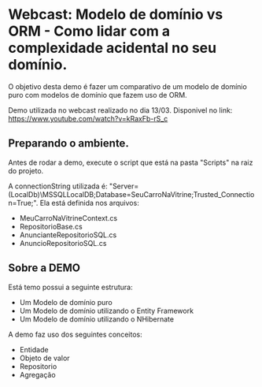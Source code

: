 # Webcast: Modelo de domínio vs ORM - Como lidar com a complexidade acidental no seu domínio.

O objetivo desta demo é fazer um comparativo de um modelo de domínio puro com modelos de domínio que fazem uso de ORM.

Demo utilizada no webcast realizado no dia 13/03. Disponivel no link: https://www.youtube.com/watch?v=kRaxFb-rS_c

## Preparando o ambiente.

Antes de rodar a demo, execute o script que está na pasta "Scripts" na raiz do projeto.

A connectionString utilizada é: "Server=(LocalDb)\MSSQLLocalDB;Database=SeuCarroNaVitrine;Trusted_Connection=True;". Ela está 
definida nos arquivos:

- MeuCarroNaVitrineContext.cs
- RepositorioBase.cs
- AnuncianteRepositorioSQL.cs
- AnuncioRepositorioSQL.cs


## Sobre a DEMO

Está temo possui a seguinte estrutura:

 - Um Modelo de domínio puro
 - Um Modelo de domínio utilizando o Entity Framework
 - Um Modelo de domínio utilizando o NHibernate
 
 A demo faz uso dos seguintes conceitos:
 - Entidade
 - Objeto de valor
 - Repositorio
 - Agregação
 
